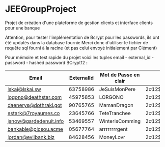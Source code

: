 # JEEGroupProject

Projet de création d'une plateforme de gestion clients et interface clients pour une banque

Attention, pour tester l'implémentation de Bcrypt pour les passwords, ils ont été updatés dans la database fournie
Merci donc d'utiliser le fichier de requête sql fourni à la racine (et pas celui envoyé initialement par Clément)

Pour mémoire et test rapide du projet voici les tuples email - external_id - password - hashed password BCrypt12 :

| Email | ExternalId | Mot de Passe en clair | Mot de Passe Bcrypté |
| ----- | ---------- | --------------------- | -------------------- |
| lskai@lskai.sw | 63758986 | JeSuisMonPere | $2a$12$b5etdnstrUJznYfKBw1wqeEfIi4RM.Ojx0CC42c5PsJu44mzvBmyi |
logono@deathstar.com | 45975853 | LORGONO | $2a$12$eEJh5BsZszHs3SzR9wBAIe7AD5PB05wZJVeppq2CYS1xKZd5zLSkW |
daenerys@dothraki.got | 90765765 | MamanDragon | $2a$12$unSqyIZQEcMr4jCUZ399jevmLER5hAtjLM6bwJdCPdMa/qzAu1BB. |
estark@7royaumes.co | 23645766 | TeteTranchee | $2a$12$Gszw1xrtqMWsUsuxjVN9K.Vbkz.slrKvOgdp0AP9gNd45KMKV68YC |
jsnow@gardedenuit.info | 53469557 | WinterIsComming | $2a$12$ZEqtG5R7og2DAF43sGKeSOYeSs2jz6qPUD81IOcVYJPeLDSwFZGyq |
bankable@picsou.acme | 05677764 | arrrrrrrrgent | $2a$12$XPM0jyYGvBU98.NmoouKaeJEwkXZsuMeGiltb14CLYygiwPB/U6OS |
jordan@evilbank.biz | 84628456 | MoneyLovr | $2a$12$K8hcq2MHxR8ZgGrtliD1kuZF0875ygBUhmlejnI2SiV1CVVS5wuY2 |
